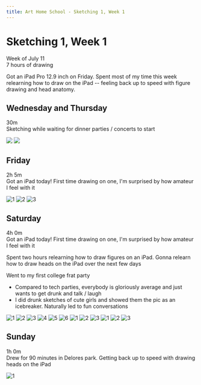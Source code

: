 ```yaml
---
title: Art Home School - Sketching 1, Week 1
---
```


<div class="ahs-update">

# Sketching 1, Week 1
Week of July 11 \
7 hours of drawing

Got an iPad Pro 12.9 inch on Friday. Spent most of my time this week relearning how to draw on the iPad -- feeling back up to speed with figure drawing and head anatomy.

## Wednesday and Thursday
<div class="ahs-description">

30m \
Sketching while waiting for dinner parties / concerts to start
</div>

<div class="ahs-pics">
<p>
<img class="large" src="../img/art-home-school/sketching-1/week-1/wed-1.jpeg" />
<img class="large" src="../img/art-home-school/sketching-1/week-1/thu-1.jpeg" />
</p>
</div>

## Friday
<div class="ahs-description">

2h 5m \
Got an iPad today! First time drawing on one, I'm surprised by how amateur I feel with it
</div>

<div class="ahs-pics">

![1](../img/art-home-school/sketching-1/week-1/fri-1.jpg)
![2](../img/art-home-school/sketching-1/week-1/fri-2.jpg)
![3](../img/art-home-school/sketching-1/week-1/fri-3.jpg)
</div>

## Saturday
<div class="ahs-description">

4h 0m \
Got an iPad today! First time drawing on one, I'm surprised by how amateur I feel with it


Spent two hours relearning how to draw figures on an iPad. Gonna relearn how to draw heads on the iPad over the next few days

Went to my first college frat party

- Compared to tech parties, everybody is gloriously average and just wants to get drunk and talk / laugh
- I did drunk sketches of cute girls and showed them the pic as an icebreaker. Naturally led to fun conversations
</div>

<div class="ahs-pics">

![1](../img/art-home-school/sketching-1/week-1/sat-figure-1.jpg)
![2](../img/art-home-school/sketching-1/week-1/sat-figure-2.jpg)
![3](../img/art-home-school/sketching-1/week-1/sat-figure-3.jpg)
![4](../img/art-home-school/sketching-1/week-1/sat-figure-4.jpg)
![5](../img/art-home-school/sketching-1/week-1/sat-figure-5.jpg)
![6](../img/art-home-school/sketching-1/week-1/sat-figure-6.jpg)
![1](../img/art-home-school/sketching-1/week-1/sat-boxes-1.jpg)
![2](../img/art-home-school/sketching-1/week-1/sat-boxes-2.jpg)
![3](../img/art-home-school/sketching-1/week-1/sat-boxes-3.jpg)
![1](../img/art-home-school/sketching-1/week-1/sat-drunk-1.jpeg)
![2](../img/art-home-school/sketching-1/week-1/sat-drunk-2.jpeg)
![3](../img/art-home-school/sketching-1/week-1/sat-drunk-3.jpeg)
</div>

## Sunday
<div class="ahs-description">

1h 0m \
Drew for 90 minutes in Delores park. Getting back up to speed with drawing heads on the iPad

<div class="ahs-pics">

![1](../img/art-home-school/sketching-1/week-1/sun-1.jpg)
</div>
